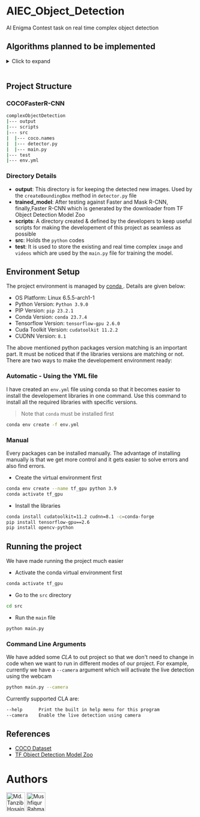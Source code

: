 # AIEC_Object_Detection

AI Enigma Contest task on real time complex object detection

## Algorithms planned to be implemented

<details>
<summary>Click to expand</summary>

- [x] Faster R-CNN
- [x] Mask R-CNN
- [ ] Fast R-CNN
- [ ] R-CNN

</details>
<br>

## Project Structure

### COCOFasterR-CNN

```bash
complexObjectDetection
|--- output
|--- scripts
|--- src
|  |--- coco.names
|  |--- detector.py
|  |--- main.py
|--- test
|--- env.yml

```

### Directory Details

- **output**: This directory is for keeping the detected new images. Used by the `createBoundingBox` method in `detector.py` file
- **trained_model**: After testing against Faster and Mask R-CNN, finally,Faster R-CNN which is generated by the downloader from TF Object Detection Model Zoo
- **scripts**: A directory created & defined by the developers to keep useful scripts for making the developement of this project as seamless as possible
- **src**: Holds the `python` codes
- **test**: It is used to store the existing and real time complex `image` and `videos` which are used by the `main.py` file for training the model.

## Environment Setup

The project environment is managed by [ conda ](https://docs.conda.io/projects/miniconda/en/latest/). Details are given below:

- OS Platform: Linux 6.5.5-arch1-1
- Python Version: `Python 3.9.0`
- PIP Version: `pip 23.2.1`
- Conda Version: `conda 23.7.4`
- Tensorflow Version: `tensorflow-gpu 2.6.0`
- Cuda Toolkit Version: `cudatoolkit 11.2.2`
- CUDNN Version: `8.1`

The above mentioned python packages version matching is an important part. It must be noticed that if the libraries versions are matching or not. There are two ways to make the developement environment ready:

### Automatic - Using the YML file

I have created an `env.yml` file using conda so that it becomes easier to install the developement libraries in one command. Use this command to install all the required libraries with specific versions.

> Note that `conda` must be installed first

```bash
conda env create -f env.yml
```

### Manual

Every packages can be installed manually. The advantage of installing manually is that we get more control and it gets easier to solve errors and also find errors.

- Create the virtual environment first

```bash
conda env create --name tf_gpu python 3.9
conda activate tf_gpu
```

- Install the libraries

```bash
conda install cudatoolkit=11.2 cudnn=8.1 -c=conda-forge
pip install tensorflow-gpu==2.6
pip install opencv-python
```

## Running the project

We have made running the project much easier

- Activate the conda virtual environment first

```bash
conda activate tf_gpu
```

- Go to the `src` directory

```bash
cd src
```

- Run the `main` file

```bash
python main.py
```

### Command Line Arguments

We have added some _CLA_ to out project so that we don't need to change in code when we want to run in different modes of our project. For example, currently we have a `--camera` argument which will activate the live detection using the webcam

```bash
python main.py --camera
```

Currently supported CLA are:

```bash
--help      Print the built in help menu for this program
--camera    Enable the live detection using camera
```

## References

- [COCO Dataset](https://cocodataset.org/#home)
- [TF Object Detection Model Zoo](https://github.com/tensorflow/models/blob/master/research/object_detection/g3doc/tf2_detection_zoo.md)

# Authors

<a href="https://github.com/karit7"><img src="https://avatars.githubusercontent.com/u/120469589?v=4" width="50" height="50" title="Md. Tanzib Hosain" /></a> <a href="https://github.com/abir-tx"><img src="https://avatars.githubusercontent.com/u/28858998?v=4" width="50" height="50" title="Mushfiqur Rahman Abir"/></a>
